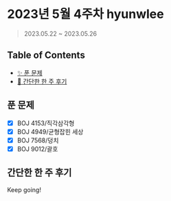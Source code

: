 # 2023년 5월 4주차 hyunwlee

> 2023.05.22 ~ 2023.05.26

## Table of Contents

- [✨ 푼 문제](#푼-문제)
- [🤔 간단한 한 주 후기](#간단한-한-주-후기)

## 푼 문제

<!-- 📕 백준 : BOJ 문제번호/문제제목 e.g. BOJ 2577/숫자의 개수 -->
<!-- 📗 프로그래머스 : PRO 문제번호/문제제목 e.g. PRO 120812/최빈값 구하기 -->
<!-- 백준허브를 사용하시면 프로그래머스의 문제번호도 확인하실 수 있습니다 -->

- [x] BOJ 4153/직각삼각형
- [x] BOJ 4949/균형잡힌 세상
- [x] BOJ 7568/덩치
- [x] BOJ 9012/괄호

## 간단한 한 주 후기

<!-- 한 주 후기를 간단하게 작성해주세요 ! -->

Keep going!
